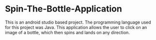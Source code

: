 # Spin-The-Bottle-Application
This is an android studio based project. The programming language used for this project was Java. This application allows the user to click on an image of a bottle, which then spins and lands on any direction.
